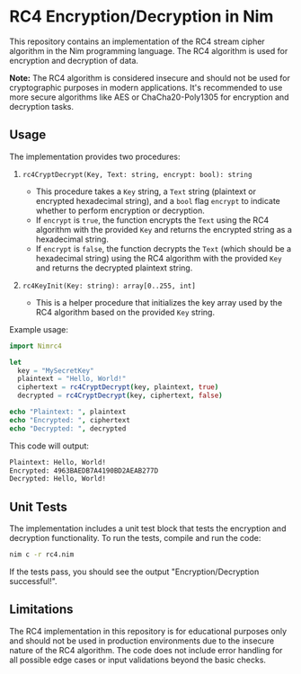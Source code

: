 # RC4 Encryption/Decryption in Nim

This repository contains an implementation of the RC4 stream cipher algorithm in the Nim programming language. The RC4 algorithm is used for encryption and decryption of data.

**Note:** The RC4 algorithm is considered insecure and should not be used for cryptographic purposes in modern applications. It's recommended to use more secure algorithms like AES or ChaCha20-Poly1305 for encryption and decryption tasks.

## Usage

The implementation provides two procedures:

1. `rc4CryptDecrypt(Key, Text: string, encrypt: bool): string`
   - This procedure takes a `Key` string, a `Text` string (plaintext or encrypted hexadecimal string), and a `bool` flag `encrypt` to indicate whether to perform encryption or decryption.
   - If `encrypt` is `true`, the function encrypts the `Text` using the RC4 algorithm with the provided `Key` and returns the encrypted string as a hexadecimal string.
   - If `encrypt` is `false`, the function decrypts the `Text` (which should be a hexadecimal string) using the RC4 algorithm with the provided `Key` and returns the decrypted plaintext string.

2. `rc4KeyInit(Key: string): array[0..255, int]`
   - This is a helper procedure that initializes the key array used by the RC4 algorithm based on the provided `Key` string.

Example usage:

```nim
import Nimrc4

let
  key = "MySecretKey"
  plaintext = "Hello, World!"
  ciphertext = rc4CryptDecrypt(key, plaintext, true)
  decrypted = rc4CryptDecrypt(key, ciphertext, false)

echo "Plaintext: ", plaintext
echo "Encrypted: ", ciphertext
echo "Decrypted: ", decrypted
```

This code will output:

```bash
Plaintext: Hello, World!
Encrypted: 4963BAEDB7A4190BD2AEAB277D
Decrypted: Hello, World!
```

## Unit Tests

The implementation includes a unit test block that tests the encryption and decryption functionality. To run the tests, compile and run the code:

```bash
nim c -r rc4.nim
```

If the tests pass, you should see the output "Encryption/Decryption successful!".

## Limitations

The RC4 implementation in this repository is for educational purposes only and should not be used in production environments due to the insecure nature of the RC4 algorithm.
The code does not include error handling for all possible edge cases or input validations beyond the basic checks.

